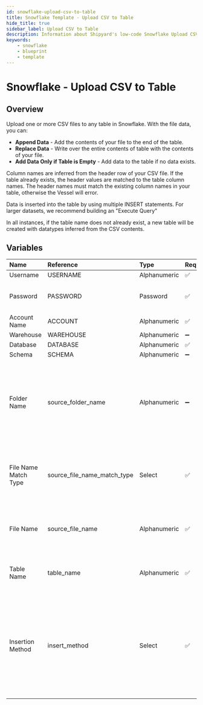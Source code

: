 ```yaml
---
id: snowflake-upload-csv-to-table
title: Snowflake Template - Upload CSV to Table
hide_title: true
sidebar_label: Upload CSV to Table
description: Information about Shipyard's low-code Snowflake Upload CSV to Table blueprint. Upload a CSV file to any table in Snowflake. With the file data, you can create a new table, overwrite the existing table, or append to the end of the table.
keywords:
    - snowflake
    - blueprint
    - template
---
```


# Snowflake - Upload CSV to Table

## Overview

Upload one or more CSV files to any table in Snowflake. With the file data, you can:
- **Append Data** - Add the contents of your file to the end of the table.
- **Replace Data** - Write over the entire contents of table with the contents of your file.
- **Add Data Only if Table is Empty** - Add data to the table if no data exists.

Column names are inferred from the header row of your CSV file. If the table already exists, the header values are matched to the table column names. The header names must match the existing column names in your table, otherwise the Vessel will error.

Data is inserted into the table by using multiple INSERT statements. For larger datasets, we recommend building an &#34;Execute Query&#34;

In all instances, if the table name does not already exist, a new table will be created with datatypes inferred from the CSV contents.



## Variables

| Name | Reference | Type | Required | Default | Options | Description |
|:---|:---|:---|:---|:---|:---|:---|
| Username | USERNAME | Alphanumeric | :white_check_mark: |  | - | - |
| Password | PASSWORD | Password | :white_check_mark: | - | - | Password for the provided username |
| Account Name | ACCOUNT | Alphanumeric | :white_check_mark: |  | - | - |
| Warehouse | WAREHOUSE | Alphanumeric | :heavy_minus_sign: | - | - | - |
| Database | DATABASE | Alphanumeric | :white_check_mark: |  | - | - |
| Schema | SCHEMA | Alphanumeric | :heavy_minus_sign: |  | - | - |
| Folder Name | source_folder_name | Alphanumeric | :heavy_minus_sign: |  | - | Folder where the file to upload can be found. Leaving blank will search in the current working directory. |
| File Name Match Type | source_file_name_match_type | Select | :white_check_mark: | `exact_match` | Exact Match: `exact_match`<br><br><br>Regex Match: `regex_match` | Determines if the text in &#34;File Name&#34; will match to one or multiple files. |
| File Name | source_file_name | Alphanumeric | :white_check_mark: |  | - | Name of the file to upload to the specified table |
| Table Name | table_name | Alphanumeric | :white_check_mark: |  | - | Name of the table where you want data inserted |
| Insertion Method | insert_method | Select | :white_check_mark: | `append` | Append Data: `append`<br><br><br>Replace Data: `replace`<br><br><br>Add Data Only if Table is Empty: `fail` | Determines how the data in your file will be added to the table |


